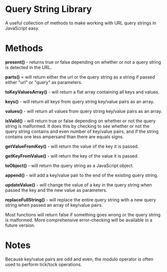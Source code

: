 # Query String Library
 A useful collection of methods to make working with URL query strings in JavaScript easy.

# Methods

**present()** - returns true or false depending on whether or not a query string is detected in the URL.

**parts()** = will return either the url or the query string as a string if passed either "url" or "query" as parameters.

**toKeyValuesArray()** - will return a flat array containing all keys and values.

**keys()** - will return all keys from query string key/value pairs as an array.

**values()** - will return all values from query string key/value pairs as an array.

**isValid()** - will return true or false depending on whether or not the query string is malformed. It does this by checking to see whether or not the query string contains and even number of key/value pairs, and if the string contains one less ampersand than there are equals signs.

**getValueFromKey()** - will return the value of the key it is passed.

**getKeyFromValue()** - will return the key of the value it is passed.

**toObject()** - will return the query string as a JavaScript object.

**append()** - will add a key/value pair to the end of the existing query string.

**updateValue()** - will change the value of a key in the query string when passed the key and the new value as parameters.

**replaceFullString()** - will replace the entire query string with a new query string when passed an array of key/value pairs.

Most functions will return false if something goes wrong or the query string is malformed. More comprehensive error-checking will be available in a future version.

# Notes

Because key/value pairs are odd and even, the modulo operator is often used to perform tick/tock operations.